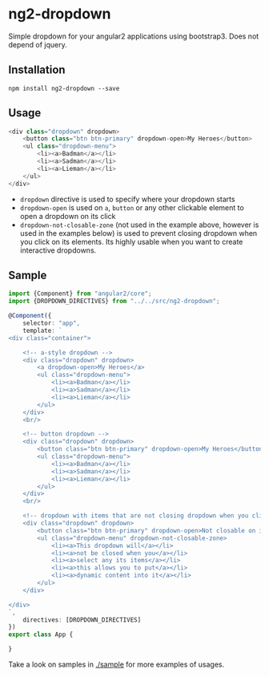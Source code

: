 # ng2-dropdown

Simple dropdown for your angular2 applications using bootstrap3. Does not depend of jquery.

## Installation

`npm install ng2-dropdown --save`

## Usage

```typescript
<div class="dropdown" dropdown>
    <button class="btn btn-primary" dropdown-open>My Heroes</button>
    <ul class="dropdown-menu">
        <li><a>Badman</a></li>
        <li><a>Sadman</a></li>
        <li><a>Lieman</a></li>
    </ul>
</div>
```

* `dropdown` directive is used to specify where your dropdown starts
* `dropdown-open` is used on `a`, `button` or any other clickable element to open a dropdown on its click
* `dropdown-not-closable-zone` (not used in the example above, however is used in the examples below) is used
    to prevent closing dropdown when you click on its elements. Its highly usable when you want to create
    interactive dropdowns.

## Sample

```typescript
import {Component} from "angular2/core";
import {DROPDOWN_DIRECTIVES} from "../../src/ng2-dropdown";

@Component({
    selector: "app",
    template: `
<div class="container">

    <!-- a-style dropdown -->
    <div class="dropdown" dropdown>
        <a dropdown-open>My Heroes</a>
        <ul class="dropdown-menu">
            <li><a>Badman</a></li>
            <li><a>Sadman</a></li>
            <li><a>Lieman</a></li>
        </ul>
    </div>
    <br/>

    <!-- button dropdown -->
    <div class="dropdown" dropdown>
        <button class="btn btn-primary" dropdown-open>My Heroes</button>
        <ul class="dropdown-menu">
            <li><a>Badman</a></li>
            <li><a>Sadman</a></li>
            <li><a>Lieman</a></li>
        </ul>
    </div>
    <br/>

    <!-- dropdown with items that are not closing dropdown when you click on them -->
    <div class="dropdown" dropdown>
        <button class="btn btn-primary" dropdown-open>Not closable on items click</button>
        <ul class="dropdown-menu" dropdown-not-closable-zone>
            <li><a>This dropdown will</a></li>
            <li><a>not be closed when you</a></li>
            <li><a>select any its items</a></li>
            <li><a>this allows you to put</a></li>
            <li><a>dynamic content into it</a></li>
        </ul>
    </div>

</div>
`,
    directives: [DROPDOWN_DIRECTIVES]
})
export class App {

}
```

Take a look on samples in [./sample](https://github.com/pleerock/ng2-dropdown/tree/master/sample) for more examples of
usages.
